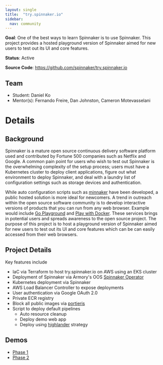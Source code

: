 ```yaml
---
layout: single
title:  "try.spinnaker.io"
sidebar:
  nav: community
---
```

**Goal**: One of the best ways to learn Spinnaker is to use Spinnaker. This project provides a hosted playground version of Spinnaker aimed for new users to test out its UI and core features.

**Status**: Active

**Source Code**: https://github.com/spinnaker/try.spinnaker.io 
## Team
- Student: Daniel Ko
- Mentor(s): Fernando Freire, Dan Johnston, Cameron Motevasselani

# Details

## Background
Spinnaker is a mature open source continuous delivery software platform used and contributed by Fortune 500 companies such as Netflix and Google. A common pain point for users who wish to test out Spinnaker is the overwhelming complexity of the setup process; users must have a Kubernetes cluster to deploy client applications, figure out what environment to deploy Spinnaker, and deal with a laundry list of configuration settings such as storage devices and authentication. 

While auto configuration scripts such as [minnaker][] have been developed, a public hosted solution is more ideal for newcomers. A trend in outreach within the open source software community is to develop interactive versions of products that you can run from any web browser. Example would include [Go Playground][] and [Play with Docker][]. These services brings in potential users and spreads awareness to the open source project. The purpose of this project is to host a playground version of Spinnaker aimed for new users to test out its UI and core features which can be can easily accessed  from their web browsers.
## Project Details
Key features include 
- IaC via Terraform to host try.spinnaker.io on AWS using an EKS cluster
- Deployment of Spinnaker via Armory's OOS [Spinnaker Operator][]
- Kubernetes deployment via Spinnaker
- AWS Load Balancer Controller to expose deployments
- User authentication via Google OAuth 2.0
- Private ECR registry
- Block all public images via [portieris][]
- Script to deploy default pipelines
  - Auto resource cleanup 
  - Deploy demo web app
  - Deploy using [highlander][] strategy 

## Demos
- [Phase 1][]
- [Phase 2][]

[minnaker]: https://github.com/armory/minnaker
[Go Playground]: https://play.golang.org/
[Play with Docker]: https://github.com/play-with-docker/play-with-docker
[highlander]: https://spinnaker.io/docs/guides/user/kubernetes-v2/rollout-strategies/#highlander-rollouts
[Spinnaker Operator]: https://github.com/armory/spinnaker-operator
[portieris]: https://github.com/IBM/portieris
[Phase 1]: https://youtu.be/-_MRDYxtOrs
[Phase 2]: https://youtu.be/bBat90NUMsg?t=1865
